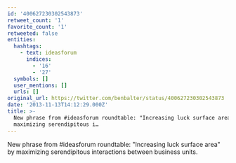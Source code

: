 ```yaml
---
id: '400627230302543873'
retweet_count: '1'
favorite_count: '1'
retweeted: false
entities:
  hashtags:
    - text: ideasforum
      indices:
        - '16'
        - '27'
  symbols: []
  user_mentions: []
  urls: []
original_url: https://twitter.com/benbalter/status/400627230302543873
date: '2013-11-13T14:12:29.000Z'
title: >-
  New phrase from #ideasforum roundtable: "Increasing luck surface area" by
  maximizing serendipitous i…
---
```


New phrase from #ideasforum roundtable: "Increasing luck surface area" by maximizing serendipitous interactions between business units.